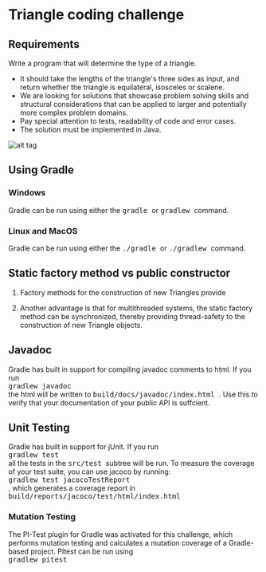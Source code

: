 # Triangle coding challenge 

## Requirements 
Write a program that will determine the type of a triangle. 
- It should take the lengths of the triangle's three sides as input, and return whether the triangle is equilateral, isosceles or scalene.
- We are looking for solutions that showcase problem solving skills and structural considerations that can be applied to larger and potentially more complex problem domains. 
- Pay special attention to tests, readability of code and error cases.
- The solution must be implemented in Java.

![alt tag](https://2.bp.blogspot.com/-9aI6coFWyf8/Uj721_acrfI/AAAAAAAAF60/w0l9iyaas5w/s1600/Triangle+sides.png)



## Using Gradle 

### Windows 
Gradle can be run using either the <tt> gradle </tt>  or <tt> gradlew </tt> command. 

### Linux and MacOS 
Gradle can be run using either the <tt> ./gradle </tt>  or <tt> ./gradlew </tt> command. 


## Static factory method vs public constructor 

1. Factory methods for the construction of new Triangles provide 

3. Another advantage is that for multithreaded systems, the static factory method can be synchronized, thereby providing thread-safety to the construction of new Triangle objects. 


## Javadoc 

Gradle has built in support for compiling javadoc comments to html. If you run <br/>
<tt> gradlew javadoc </tt> <br/>
the html will be written to <tt> build/docs/javadoc/index.html </tt>. Use this to verify that your
documentation of your public API is suffcient.

## Unit Testing 

Gradle has built in support for jUnit. If you run <br/>
<tt> gradlew test </tt> <br/>
all the tests in the <tt> src/test </tt> subtree will be run. To measure the coverage of your test suite,
you can use jacoco by running: <br/>
<tt> gradlew test jacocoTestReport </tt> <br/>
, which generates a coverage report in <tt> build/reports/jacoco/test/html/index.html </tt>

### Mutation Testing 

The PI-Test plugin for Gradle was activated for this challenge, which performs mutation testing and calculates a mutation coverage of a Gradle-based project. 
PItest can be run using <br/>
<tt> gradlew pitest </tt> <br/>

